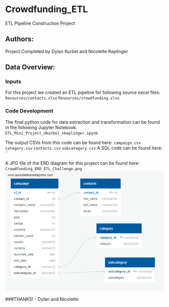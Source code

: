 # Crowdfunding_ETL
ETL Pipeline Construction Project

## Authors: 
Project Completed by Dylan Kurbel and Nicolette Keplinger 

## Data Overview:

### Inputs
For this project we created an ETL pipeline for following source excel files:
`Resources/contacts.xlsx`
`Resources/crowdfunding.xlsx`

### Code Development
The final python code for data extraction and transformation can be found in the following Jupyter Notebook:
`ETL_Mini_Project_dkurbel_nkeplinger.ipynb`

The output CSVs from this code can be found here:
`campaign.csv`
`category.csv`
`contacts.csv`
`subcategory.csv`
A SQL code can be found here: 
``

A JPG file of the ERD diagram for this project can be found here:
`Crowdfunding_ERD_ETL_Challenge.png`
![alt text](https://github.com/nkeplinger/Crowdfunding_ETL/blob/main/Crowdfunding_ERD_ETL_Challenge.png)


###THANKS! - Dylan and Nicolette 
